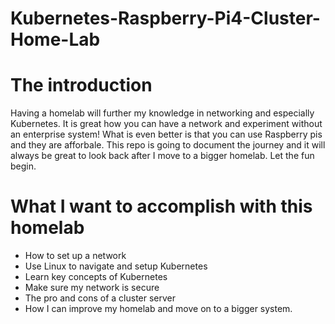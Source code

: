 # Kubernetes-Raspberry-Pi4-Cluster-Home-Lab

# The introduction
Having a homelab will further my knowledge in networking and especially Kubernetes. It is great how you can have a network and experiment without an enterprise system! What is even better is that you can use Raspberry pis and they are afforbale. This repo is going to document the journey and it will always be great to look back after I move to a bigger homelab. Let the fun begin.

# What I want to accomplish with this homelab
- How to set up a network
- Use Linux to navigate and setup Kubernetes 
- Learn key concepts of Kubernetes 
- Make sure my network is secure
- The pro and cons of a cluster server
- How I can improve my homelab and move on to a bigger system. 
